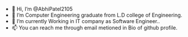 - 👋 Hi, I’m @AbhiPatel2105
- 👀 I’m Computer Engineering graduate from L.D college of Engineering.
- 🌱 I’m currently Working in IT company as Software Engineer..
- 📫 You can reach me through email metioned in Bio of github profile.

<!---
AbhiPatel2105/AbhiPatel2105 is a ✨ special ✨ repository because its `README.md` (this file) appears on your GitHub profile.
You can click the Preview link to take a look at your changes.
--->
